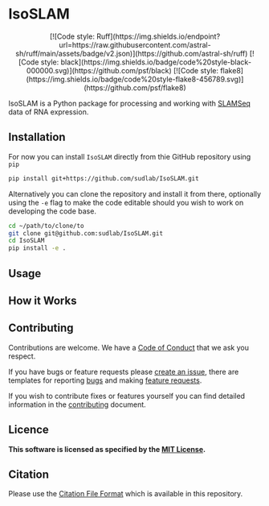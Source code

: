 # IsoSLAM

<div align="center">
<!-- [![PyPI version](https://badge.fury.io/py/isoslam.svg)](https://badge.fury.io/py/isoslam) -->
<!-- ![PyPI - Python Version](https://img.shields.io/pypi/pyversions/isoslam) -->
[![Code style: Ruff](https://img.shields.io/endpoint?url=https://raw.githubusercontent.com/astral-sh/ruff/main/assets/badge/v2.json)](https://github.com/astral-sh/ruff)
[![Code style: black](https://img.shields.io/badge/code%20style-black-000000.svg)](https://github.com/psf/black)
[![Code style: flake8](https://img.shields.io/badge/code%20style-flake8-456789.svg)](https://github.com/psf/flake8)
<!-- [![codecov](https://codecov.io/gh/sudlab/IsoSLAM/branch/dev/graph/badge.svg)](https://codecov.io/gh/sudlab/IsoSLAM) -->
<!-- [![pre-commit.ci -->
<!-- status](https://results.pre-commit.ci/badge/github/sudlab/IsoSLAM/main.svg)](https://results.pre-commit.ci/latest/github/sudlab/IsoSLAM/main) -->
</div>

<!-- <div align="center"> -->

<!-- [![Downloads](https://static.pepy.tech/badge/isoslam)](https://pepy.tech/project/isoslam) -->
<!-- [![Downloads](https://static.pepy.tech/badge/isoslam/month)](https://pepy.tech/project/isoslam) -->
<!-- [![Downloads](https://static.pepy.tech/badge/isoslam/week)](https://pepy.tech/project/isoslam) -->

<!-- </div> -->


IsoSLAM is a Python package for processing and working with [SLAMSeq][slamseq] data of RNA expression.

## Installation

For now you can install `IsoSLAM` directly from thie GitHub repository using `pip`

``` bash
pip install git+https://github.com/sudlab/IsoSLAM.git
```

Alternatively you can clone the repository and install it from there, optionally using the `-e` flag to make the code
editable should you wish to work on developing the code base.

``` bash
cd ~/path/to/clone/to
git clone git@github.com:sudlab/IsoSLAM.git
cd IsoSLAM
pip install -e .
```

## Usage


## How it Works


## Contributing

Contributions are welcome. We have a [Code of Conduct](CODE_OF_CONDUCT.md) that we ask you respect.

If you have bugs or feature requests please [create an issue][isoslam_issue], there are templates for reporting
[bugs][isoslam_bug] and making [feature requests][isoslam_feature].

If you wish to contribute fixes or features yourself you can find detailed information in the
[contributing](CONTRIBUTING.md) document.

## Licence

**This software is licensed as specified by the [MIT License](LICENSE).**

## Citation

Please use the [Citation File Format](https://citation-file-format.github.io/) which is available in this repository.

[isoslam_issue]: https://github.com/sudlab/IsoSLAM/issues/new/choose
[isoslam_bug]: https://github.com/sudlab/IsoSLAM/issues/new?assignees=&labels=bug&projects=&template=bug_report.yaml&title=%5BBug%5D%3A+
[isoslam_feature]: https://github.com/sudlab/IsoSLAM/issues/new?assignees=&labels=enhancement&projects=&template=feature_request.yaml&title=%5Bfeature%5D+%3A+

[slamseq]: https://www.lexogen.com/slamseq-metabolic-rna-labeling/
